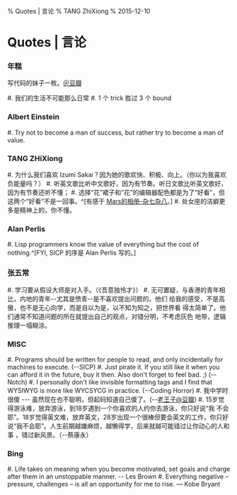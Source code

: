 % Quotes | 言论
% TANG ZhiXiong
% 2015-12-10

Quotes | 言论
=============

### 年糕

写代码的妹子一枚。[＠豆瓣](http://www.douban.com/people/heatherheather/)

#. 我们的生活不可能那么日常
#. 1 个 trick 胜过 3 个 bound

### Albert Einstein

#. Try not to become a man of success, but rather try to become a man of value.

### TANG ZHiXiong

#. 为什么我们喜欢 Izumi Sakai？因为她的歌欢快、积极、向上。（你以为我喜欢负能量吗？）
#. 听英文歌比听中文歌好，因为有节奏。听日文歌比听英文歌好，因为有节奏还听不懂；
#. 选择“花”裙子和“花”的编辑器配色都是为了“好看”，但这两个“好看”不是一回事。^[有感于 [Mars的相册-杂七杂八](http://www.douban.com/photos/photo/1024885043/)。]
#. 处女座的洁癖更多是精神上的，你不懂。

### Alan Perlis

#. Lisp programmers know the value of everything but the cost of nothing.^[FYI, SICP 的序是 Alan Perlis 写的。]

### 张五常

#. 学习要从假设大师是对入手。（《吾意独怜才》）
#. 无可置疑，与香港的青年相比，内地的青年--尤其是愤青--是不喜欢提出问题的。他们
    给我的感受，不是高傲，也不是无心向学，而是自以为是，以不知为知之，把世界看
    得太简单了。他们通常不知道问题的所在就提出自己的观点，对错分明，不考虑灰色
    地带，逻辑推理一塌糊涂。

### MISC

#. Programs should be written for people to read, and only incidentally for
    machines to execute. (--SICP)
#. Just pirate it. If you still like it when you can afford it in the future,
    buy it then. Also don't forget to feel bad. ;) (--Notch)
#. I personally don't like invisible formatting tags and I find that WYSIWYG is more like WYCSYCG in practice. (--Coding Horror)
#. 我中学时很傻 --- 虽然现在也不聪明，但起码知道自己傻了。(--[老王子@豆瓣](http://www.douban.com/people/juedaijiagongzi/))
#.  15岁觉得游泳难，放弃游泳，到18岁遇到一个你喜欢的人约你去游泳，你只好说“我
    不会耶”。18岁觉得英文难，放弃英文，28岁出现一个很棒但要会英文的工作，你只好
    说“我不会耶”。人生前期越嫌麻烦，越懒得学，后来就越可能错过让你动心的人和事
    ，错过新风景。（--蔡康永）

### Bing

#. Life takes on meaning when you become motivated, set goals and charge after
    them in an unstoppable manner. -- Les Brown
#. Everything negative – pressure, challenges – is all an opportunity for me to
    rise. — Kobe Bryant
